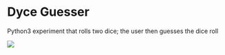 # Dyce Guesser
Python3 experiment that rolls two dice; the user then guesses the dice roll

![](https://media.giphy.com/media/wKXH7bkRB9Wpy/giphy.gif)
